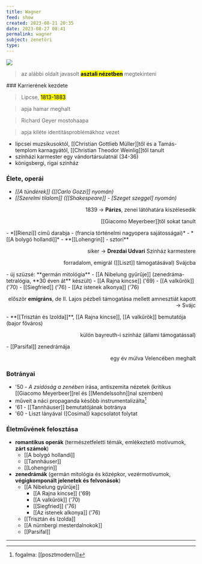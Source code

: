 ```yaml
---
title: Wagner
feed: show
created: 2023-08-21 20:35
date: 2023-08-27 08:41
permalink: wagner
subject: zenetöri
type: 
---
```

![](https://english-national-opera-live.s3.amazonaws.com/wp-content/uploads/2017/10/Richard-Wagner.jpg)

> az alábbi oldalt javasolt **<mark>asztali nézetben</mark>** megtekinteni

<meta name="viewport" content="width=1024">
### Karrierének kezdete

> Lipcse, <mark>1813-1883</mark>

> apja hamar meghalt

> 	Richard Geyer mostohaapa

> 	apja kiléte identitásproblémákhoz vezet

- lipcsei muzsikusoktól, [[Christian Gottlieb Müller]]től és a Tamás-templom karnagyától, [[Christian Theodor Weinlig]]től tanult
- színházi karmester egy vándortársulatnál (34-36)
- königsbergi, rigai színház

### Élete, operái

- *[[A tündérek]] ([[Carlo Gozzi]] nyomán)*
- *[[Szerelmi tilalom]] ([[Shakespeare]] - [Szeget szeggel] nyomán)*
<p style="text-align: right;">1839 -> <b>Párizs</b>, zenei látóhatára kiszélesedik</p>
<p style="text-align: right;">[[Giacomo Meyerbeer]]től sokat tanult</p>
- *[[Rienzi]] című darabja - (francia történelmi nagyopera sajátosságai)*
- *[[A bolygó hollandi]]*
- **[[Lohengrin]] - sztori**
<p style="text-align: right;">siker -> <b>Drezdai Udvari</b> Színház karmestere</p>
<p style="text-align: right;">forradalom, emigrál ([[Liszt]] támogatásával) Svájcba</p>
- új szüzsé: **germán mitológia**
	- [[A Nibelung gyűrűje]] (zenedráma-tetralógia, **30 éven át** készült)
		- [[A Rajna kincse]] ('69)
		- [[A valkűrök]] ('70)
		- [[Siegfried]] ('76)
		- [[Az istenek alkonya]] ('76)
<p style="text-align: right;">először <b>emigráns</b>, de II. Lajos pézbeli támogatása mellett amnesztiát kapott -> Svájc</p>
- **[[Trisztán és Izolda]]**, [[A Rajna kincse]], [[A valkűrök]] bemutatója (bajor főváros)
<p style="text-align: right;">külön bayreuth-i színház (állami támogatással)</p>
- [[Parsifal]] zenedrámája
<p style="text-align: right;">egy év múlva Velencében meghalt</p>

### Botrányai

- '50 - *A zsidóság a zenében* írása, antiszemita nézetek (kritikus [[Giacomo Meyerbeer]]rel és [[Mendelssohn]]nal szemben)
- műveit a náci propaganda később instrumentalizálta[^1]
- '61 - [[Tannhäuser]] bemutatójának botránya
- '60 - Liszt lányával ([Cosima]) kapcsolatot folytat

### **Életművének felosztása**

- **romantikus operák** (természetfeletti témák, emlékeztető motívumok, **zárt számok**)
	- [[A bolygó hollandi]]
	- [[Tannhäuser]]
	- [[Lohengrin]]
- **zenedrámák** (germán mitológia és középkor, vezérmotívumok, **végigkomponált jelenetek és felvonások**)
	- [[A Nibelung gyűrűje]]
		- [[A Rajna kincse]] ('69)
		- [[A valkűrök]] ('70)
		- [[Siegfried]] ('76)
		- [[Az istenek alkonya]] ('76)
	- [[Trisztán és Izolda]]
	- [[A nürnbergi mesterdalnokok]]
	- [[Parsifal]]

---
[^1]: fogalma: [[posztmodern]]